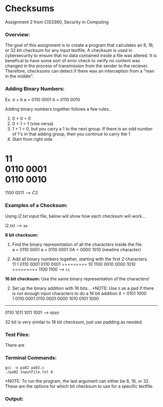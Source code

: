 # **Checksums**
Assignment 2 from CIS3360, Security in Computing

### Overview:
The goal of this assignment is to create a program that calculates an 8, 16, or 32 bit checksum for any input textfile. A checksum is used in cybersecurity to ensure that no data contained inside a file was altered. It is benefical to have some sort of error check to verify no content was changed in the process of transmission from the sender to the reciever. Therefore, checksums can detect if there was an interception from a "man in the middle".

### Adding Binary Numbers:
Ex. _a_ + _b_
a = 0110 0001
b = 0110 0010  

Adding binary numbers together follows a few rules...
1. 0 + 0 = 0
2. 0 + 1 = 1 (vise versa)
3. 1 + 1 = 0, but you carry a 1 to the next group. If there is an odd number of 1's in that adding group, then you continue to carry the 1
4. Start from right side

11   
0110 0001  
0110 0010  
========= 
1100 0011 --> _C3_  

### Examples of a Checksum:
Using _i2.txt_ input file, below will show how each checksum will work...  

i2.txt --> `aa`  

**8 bit checksum:** 
1. Find the binary representation of all the characters inside the file.  
a = 0110 0001
a = 0110 0001
0A = 0000 1010 (newline character)

2. Add all binary numbers together, starting with the first 2 characters.  
11     1
0110 0001
0110 0001
=========
      10
1100 0010
0000 1010 
=========
1100 1100 --> `cc` 

**16 bit checksum:**
Use the same binary representation of the characters!  

2. Set up the binary addition with 16 bits...
*NOTE: Use `X` as a pad if there is not enough input characters to do a 16 bit addition
X = 0101 1000  
          1
0110 0001 0110 0001
0000 1010 0101 1000
-------------------
0110 1011 1011 1001 --> `6bb9`

32 bit is very similar to 16 bit checksum, just use padding as needed.  


### Test Files:
There are 

### Terminal Commands:
```
gcc -o pa02 pa02.c
./pa02 inputFile.txt 8
```
*NOTE: To run the program, the last argument can either be 8, 16, or 32. These are the options for which bit checksum to use for a specific textfile.

### Output:
